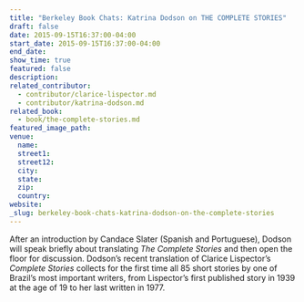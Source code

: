 ```yaml
---
title: "Berkeley Book Chats: Katrina Dodson on THE COMPLETE STORIES"
draft: false
date: 2015-09-15T16:37:00-04:00
start_date: 2015-09-15T16:37:00-04:00
end_date:
show_time: true
featured: false
description:
related_contributor:
  - contributor/clarice-lispector.md
  - contributor/katrina-dodson.md
related_book:
  - book/the-complete-stories.md
featured_image_path:
venue:
  name:
  street1:
  street12:
  city:
  state:
  zip:
  country:
website:
_slug: berkeley-book-chats-katrina-dodson-on-the-complete-stories
---
```


After an introduction by Candace Slater (Spanish and Portuguese), Dodson will speak briefly about translating _The Complete Stories_ and then open the floor for discussion. Dodson’s recent translation of Clarice Lispector’s _Complete Stories_ collects for the first time all 85 short stories by one of Brazil’s most important writers, from Lispector’s first published story in 1939 at the age of 19 to her last written in 1977.

